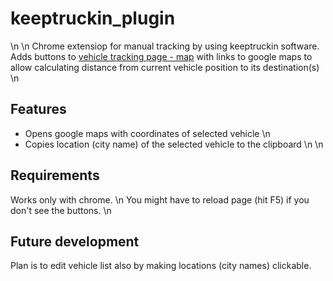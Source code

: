 # keeptruckin_plugin
\n
\n
Chrome extensiop for manual tracking by using keeptruckin software. Adds buttons to [vehicle tracking page - map](https://web.keeptruckin.com/#/vehicles/map;defect_status_key=vehicles) with links to google maps to allow calculating distance from current vehicle position to its destination(s)
\n
## Features 
- Opens google maps  with coordinates of selected vehicle \n
- Copies location (city name) of the selected vehicle to the clipboard \n
\n
## Requirements 
Works only with chrome. \n
You might have to reload page (hit F5) if you don't see the buttons.
\n
## Future development
Plan is to edit vehicle list also by making locations (city names) clickable. 


